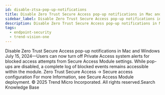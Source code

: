 ```yaml
---
id: disable-ztsa-pop-up-notifications
title: Disable Zero Trust Secure Access pop-up notifications in Mac and Windows
sidebar_label: Disable Zero Trust Secure Access pop-up notifications in Mac and Windows
description: Disable Zero Trust Secure Access pop-up notifications in Mac and Windows
tags:
  - endpoint-security
  - trend-vision-one
---
```


 Disable Zero Trust Secure Access pop-up notifications in Mac and Windows July 15, 2024—Users can now turn off Private Access system alerts for blocked access attempts from Secure Access Module settings. While pop-ups are disabled, a complete log of blocked events remains accessible within the module. Zero Trust Secure Access → Secure access configuration For more Information, see Secure Access Module deployment. © 2025 Trend Micro Incorporated. All rights reserved.Search Knowledge Base